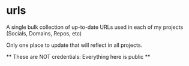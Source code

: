 # urls

A single bulk collection of up-to-date URLs used in each of my projects (Socials, Domains, Repos, etc)

Only one place to update that will reflect in all projects.

** These are NOT credentials: Everything here is public **
